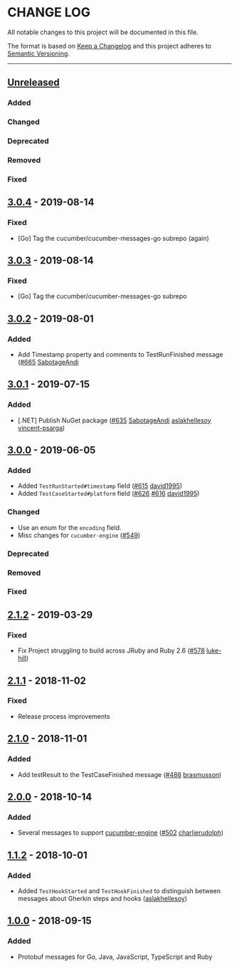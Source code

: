 # CHANGE LOG
All notable changes to this project will be documented in this file.

The format is based on [Keep a Changelog](http://keepachangelog.com/)
and this project adheres to [Semantic Versioning](http://semver.org/).

----
## [Unreleased]

### Added

### Changed

### Deprecated

### Removed

### Fixed

## [3.0.4] - 2019-08-14

### Fixed

* [Go] Tag the cucumber/cucumber-messages-go subrepo (again)

## [3.0.3] - 2019-08-14

### Fixed

* [Go] Tag the cucumber/cucumber-messages-go subrepo

## [3.0.2] - 2019-08-01

### Added

* Add Timestamp property and comments to TestRunFinished message
  ([#665](https://github.com/cucumber/cucumber/pull/665)
   [SabotageAndi]

## [3.0.1] - 2019-07-15

### Added

* [.NET] Publish NuGet package
  ([#635](https://github.com/cucumber/cucumber/pull/635)
   [SabotageAndi]
   [aslakhellesoy]
   [vincent-psarga])

## [3.0.0] - 2019-06-05

### Added
* Added `TestRunStarted#timestamp` field
  ([#615](https://github.com/cucumber/cucumber/pull/615)
   [david1995])
* Added `TestCaseStarted#platform` field
  ([#626](https://github.com/cucumber/cucumber/pull/626)
   [#616](https://github.com/cucumber/cucumber/pull/616)
   [david1995])

### Changed
* Use an enum for the `encoding` field.
* Misc changes for `cucumber-engine`
  ([#549](https://github.com/cucumber/cucumber/pull/549))

### Deprecated

### Removed

### Fixed

## [2.1.2] - 2019-03-29

### Fixed

* Fix Project struggling to build across JRuby and Ruby 2.6
  ([#578](https://github.com/cucumber/cucumber/pull/578)
  [luke-hill])

## [2.1.1] - 2018-11-02

### Fixed

* Release process improvements

## [2.1.0] - 2018-11-01

### Added

* Add testResult to the TestCaseFinished message
  ([#488](https://github.com/cucumber/cucumber/pull/488)
   [brasmusson])

## [2.0.0] - 2018-10-14

### Added

* Several messages to support [cucumber-engine]()
  ([#502](https://github.com/cucumber/cucumber/pull/502)
   [charlierudolph])

## [1.1.2] - 2018-10-01

### Added

* Added `TestHookStarted` and `TestHookFinished` to distinguish between messages about Gherkin steps and hooks
  ([aslakhellesoy])

## [1.0.0] - 2018-09-15

### Added

* Protobuf messages for Go, Java, JavaScript, TypeScript and Ruby

<!-- Releases -->
[Unreleased]: https://github.com/cucumber/cucumber/compare/cucumber-messages/v3.0.4...master
[3.0.4]:      https://github.com/cucumber/cucumber/compare/cucumber-messages/v3.0.3...cucumber-messages/v3.0.4
[3.0.3]:      https://github.com/cucumber/cucumber/compare/cucumber-messages/v3.0.2...cucumber-messages/v3.0.3
[3.0.2]:      https://github.com/cucumber/cucumber/compare/cucumber-messages/v3.0.1...cucumber-messages/v3.0.2
[3.0.1]:      https://github.com/cucumber/cucumber/compare/cucumber-messages/v3.0.0...cucumber-messages/v3.0.1
[3.0.0]:      https://github.com/cucumber/cucumber/compare/cucumber-messages/v2.1.2...cucumber-messages/v3.0.0
[2.1.2]:      https://github.com/cucumber/cucumber/compare/cucumber-messages/v2.1.1...cucumber-messages/v2.1.2
[2.1.1]:      https://github.com/cucumber/cucumber/compare/cucumber-messages/v2.1.0...cucumber-messages/v2.1.1
[2.1.0]:      https://github.com/cucumber/cucumber/compare/cucumber-messages/v2.0.0...cucumber-messages/v2.1.0
[2.0.0]:      https://github.com/cucumber/cucumber/compare/cucumber-messages/v1.1.2...cucumber-messages/v2.0.0
[1.1.2]:      https://github.com/cucumber/cucumber/compare/cucumber-messages-v1.0.0...cucumber-messages/v1.1.2
[1.0.0]:      https://github.com/cucumber/cucumber/releases/tag/cucumber-messages-v1.0.0

<!-- Contributors in alphabetical order -->
[aslakhellesoy]:    https://github.com/aslakhellesoy
[brasmusson]:       https://github.com/brasmusson
[charlierudolph]:   https://github.com/charlierudolph
[david1995]:        https://github.com/david1995
[luke-hill]:        https://github.com/luke-hill
[SabotageAndi]:     https://github.com/SabotageAndi
[vincent-psarga]:   https://github.com/vincent-psarga
